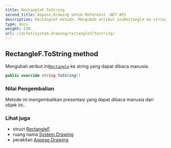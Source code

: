 ```yaml
---
title: RectangleF.ToString
second_title: Aspose.Drawing untuk Referensi .NET API
description: RectangleF metode. Mengubah atribut iniRectangle ke string yang dapat dibaca manusia.
type: docs
weight: 230
url: /id/net/system.drawing/rectanglef/tostring/
---
```

## RectangleF.ToString method

Mengubah atribut ini[`Rectangle`](../../rectangle/) ke string yang dapat dibaca manusia.

```csharp
public override string ToString()
```

### Nilai Pengembalian

Metode ini mengembalikan presentasi yang dapat dibaca manusia dari objek ini..

### Lihat juga

* struct [RectangleF](../)
* ruang nama [System.Drawing](../../rectanglef/)
* perakitan [Aspose.Drawing](../../../)


